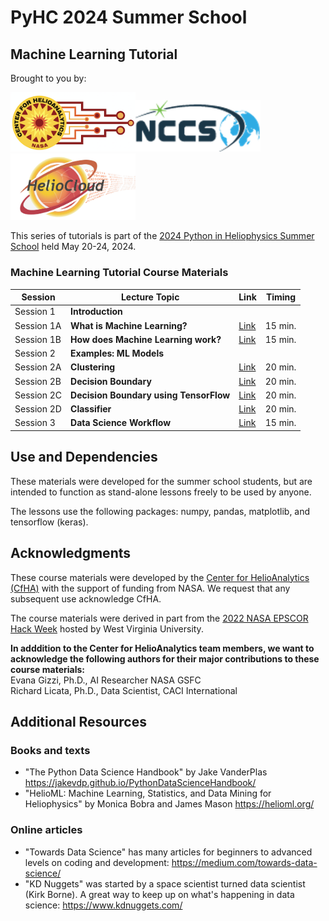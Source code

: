 #  PyHC 2024 Summer School
## Machine Learning Tutorial

Brought to you by: 

<img src="images/cfha_logo.png" width="200" alt="Center for Helioanalytics logo"><img src="images/nccs_logo.png" width="200" alt="National Center for Climate Studies logo"><img src="images/heliocloud_logo.png" width="200" alt="HelioCloud.org logo">

This series of tutorials is part of the <a href="https://heliopython.org/summer-school-24/">2024 
Python in Heliophysics Summer School</a> held May 20-24, 2024.


### Machine Learning Tutorial Course Materials


| Session    | Lecture Topic                         |  Link    |  Timing    |
|------------|------------------------------------------------|------|---------|
| Session 1  | **Introduction**                               |      |  |
| Session 1A | **What is Machine Learning?**                  |  <a href="/Introduction.md">Link</a>    | 15 min. |
| Session 1B | **How does Machine Learning work?**                 |  <a href="/aiml-tutorial/CourseMaterials/models.md">Link</a>    |  15 min. |
| Session 2  | **Examples: ML Models**                           |      |         |
| Session 2A | **Clustering** | <a href="/aiml-tutorial/CourseMaterials/clustering_simple.ipynb">Link</a>   |   20 min. |
| Session 2B | **Decision Boundary**                                           | <a href="/aiml-tutorial/CourseMaterials/Boundary_simple.ipynb">Link</a>   |   20 min. |
| Session 2C | **Decision Boundary using TensorFlow**                                              | <a href="/aiml-tutorial/CourseMaterials/Boundary_TensorFlow.ipynb">Link</a>   |   20 min. |
| Session 2D | **Classifier**                                              | <a href="/aiml-tutorial/CourseMaterials/Classifier_example.ipynb">Link</a>   |   20 min. |
| Session 3  | **Data Science Workflow**                           |  <a href="/aiml-tutorial/CourseMaterials/Data_Science_Lifecycle.md">Link</a>  |   15 min. |

##  Use and Dependencies
These materials were developed for the summer school students, but are intended to function as stand-alone lessons freely to be used by anyone.  

The lessons use the following packages:  numpy, pandas, matplotlib, and tensorflow (keras).  

##  Acknowledgments 
These course materials were developed by the <a href="https://helioanalytics.io"> Center for HelioAnalytics (CfHA)</a> with the support of funding from NASA. We request that any subsequent use acknowledge CfHA. 

The course materials were derived in part from the <a href="https://github.com/HelioAnalytics/EPSCOR_Hackweek/">2022 NASA EPSCOR Hack Week</a> hosted by West Virginia University. 

<B>In adddition to the Center for HelioAnalytics team members, we want to acknowledge the following authors for their major contributions to these course materials: </B> <BR>
Evana Gizzi, Ph.D., AI Researcher NASA GSFC</i><BR>
Richard Licata, Ph.D., Data Scientist, CACI International</i><BR>

## Additional Resources

### Books and texts 
- "The Python Data Science Handbook" by Jake VanderPlas https://jakevdp.github.io/PythonDataScienceHandbook/ 
- "HelioML: Machine Learning, Statistics, and Data Mining for Heliophysics" by Monica Bobra and James Mason https://helioml.org/

### Online articles 
- "Towards Data Science" has many articles for beginners to advanced levels on coding and development:  https://medium.com/towards-data-science/
- "KD Nuggets" was started by a space scientist turned data scientist (Kirk Borne). A great way to keep up on what's happening in data science:  https://www.kdnuggets.com/ 

